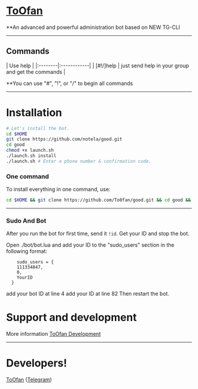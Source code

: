 # [ToOfan](https://telegram.me/To0fan)

**An advanced and powerful administration bot based on NEW TG-CLI


* * *

## Commands

| Use help |
|:--------|:------------|
| [#!/]help | just send help in your group and get the commands |

**You can use "#", "!", or "/" to begin all commands

* * *

# Installation

```sh
# Let's install the bot.
cd $HOME
git clone https://github.com/notela/good.git
cd good
chmod +x launch.sh
./launch.sh install
./launch.sh # Enter a phone number & confirmation code.
```
### One command
To install everything in one command, use:
```sh
cd $HOME && git clone https://github.com/To0fan/good.git && cd good && chmod +x launch.sh && ./launch.sh install && ./launch.sh
```

* * *

### Sudo And Bot
After you run the bot for first time, send it `!id`. Get your ID and stop the bot.

Open ./bot/bot.lua and add your ID to the "sudo_users" section in the following format:
```
    sudo_users = {
    111334847,
    0,
    YourID
  }
```
add your bot ID at line 4
add your ID at line 82
Then restart the bot.

# Support and development

More information [ToOfan Development](https://telegram.me/To0fan)

* * *

# Developers!

[ToOfan](https://github.com/To0fan) ([Telegram](https://telegram.me/To0fan))
